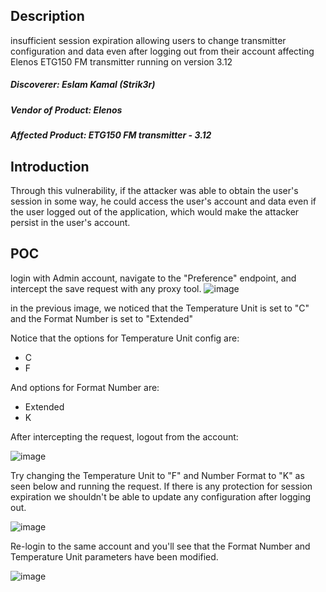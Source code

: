 ## Description

insufficient session expiration allowing users to change transmitter configuration and data even after logging out from their account affecting Elenos ETG150 FM transmitter running on version 3.12

##### Discoverer: Eslam Kamal (Strik3r)
##### Vendor of Product: Elenos
##### Affected Product: ETG150 FM transmitter - 3.12


## Introduction
Through this vulnerability, if the attacker was able to obtain the user's session in some way, he could access the user's account and data even if the user logged out of the application, which would make the attacker persist in the user's account.

## POC

login with Admin account, navigate to the "Preference" endpoint, and intercept the save request with any proxy tool.
![image](https://github.com/strik3r0x1/Vulns/assets/94288990/46a94933-dc79-493f-bd6a-e00b5ba6206b)

in the previous image, we noticed that the Temperature Unit is set to "C" and the Format Number is set to "Extended"

Notice that the options for Temperature Unit config are:

* C
* F

And options for Format Number are:

* Extended
* K

After intercepting the request, logout from the account:

![image](https://github.com/strik3r0x1/Vulns/assets/94288990/909016ad-3949-4b96-8398-0b69fe2651e4)


Try changing the Temperature Unit to "F" and Number Format to "K" as seen below and running the request. If there is any protection for session expiration we shouldn't be able to update any configuration after logging out.

![image](https://github.com/strik3r0x1/Vulns/assets/94288990/c2004432-2190-4fc5-9a3d-0ce2ef10a2cd)

Re-login to the same account and you'll see that the Format Number and Temperature Unit parameters have been modified.

![image](https://github.com/strik3r0x1/Vulns/assets/94288990/70c90a6f-85e4-438b-bb40-52c49ff53220)
